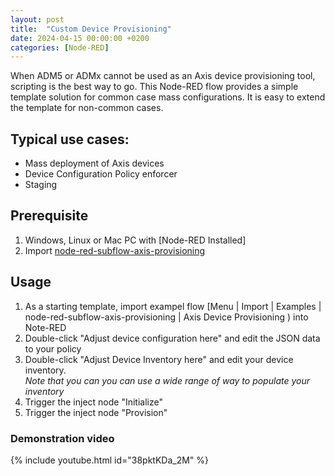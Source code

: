 ```yaml
---
layout: post
title:  "Custom Device Provisioning"
date: 2024-04-15 00:00:00 +0200
categories: [Node-RED]
---
```


When ADM5 or ADMx cannot be used as an Axis device provisioning tool, scripting is the best way to go.  This Node-RED flow provides a simple template solution for common case mass configurations.  It is easy to extend the template for non-common cases.

## Typical use cases:
* Mass deployment of Axis devices
* Device Configuration Policy enforcer
* Staging
 
## Prerequisite 
1. Windows, Linux or Mac PC with [Node-RED Installed]
2. Import [node-red-subflow-axis-provisioning](https://flows.nodered.org/node/node-red-subflow-axis-provisioning)

## Usage
1. As a starting template, import exampel flow [Menu | Import | Examples | node-red-subflow-axis-provisioning | Axis Device Provisioning ) into Note-RED
2. Double-click "Adjust device configuration here" and edit the JSON data to your policy
3. Double-click "Adjust Device Inventory here" and edit your device inventory.  
   _Note that you can you can use a wide range of way to populate your inventory_
4. Trigger the inject node "Initialize"
5. Trigger the inject node "Provision"

### Demonstration video
{% include youtube.html id="38pktKDa_2M" %}
